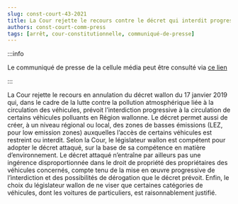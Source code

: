 ```yaml
---   
slug: const-court-43-2021
title: La Cour rejette le recours contre le décret qui interdit progressivement l’usage de certains véhicules polluants en Région wallonne et qui permet d’y créer des zones de basses émissions
authors: const-court-comm-press
tags: [arrêt, cour-constitutionnelle, communiqué-de-presse]
---
```


:::info

Le communiqué de presse de la cellule média peut être consulté via [ce lien](https://www.const-court.be/public/f/2021/2021-043f-info.pdf) 

:::

La Cour rejette le recours en annulation du décret wallon du 17 janvier 2019 qui, dans le cadre de la lutte contre la pollution atmosphérique liée à la circulation des véhicules, prévoit l’interdiction progressive à la circulation de certains véhicules polluants en Région wallonne. Le décret permet aussi de créer, à un niveau régional ou local, des zones de basses émissions (LEZ, pour low emission zones) auxquelles l’accès de certains véhicules est restreint ou interdit.Selon la Cour, le législateur wallon est compétent pour adopter le décret attaqué, sur la base de sa compétence en matière d’environnement. Le décret attaqué n’entraîne par ailleurs pas une ingérence disproportionnée dans le droit de propriété des propriétaires des véhicules concernés, compte tenu de la mise en œuvre progressive de l’interdiction et des possibilités de dérogation que le décret prévoit. Enfin, le choix du législateur wallon de ne viser que certaines catégories de véhicules, dont les voitures de particuliers, est raisonnablement justifié.
